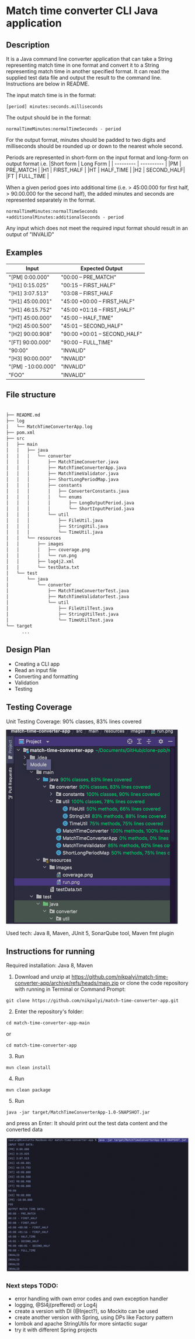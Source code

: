 # Match time converter CLI Java application

## Description
It is a Java command line converter application that can take a String representing match time in one format and convert it to a String representing match time in another specified format. 
It can read the supplied test data file and output the result to the command line. Instructions are below in README.

The input match time is in the format:
```
[period] minutes:seconds.milliseconds
```
The output should be in the format:
```
normalTimeMinutes:normalTimeSeconds - period
```
For the output format, minutes should be padded to two digits and milliseconds should be rounded
up or down to the nearest whole second.

Periods are represented in short-form on the input format and long-form on output format i.e.
|Short form | Long Form  |
| --------- | ---------- |
|PM         | PRE_MATCH  |
|H1         | FIRST_HALF |
|HT         | HALF_TIME  |
|H2         | SECOND_HALF|
|FT         | FULL_TIME  |

When a given period goes into additional time (i.e. > 45:00.000 for first half, > 90.00.000 for the second half), 
the added minutes and seconds are represented separately in the format.

```
normalTimeMinutes:normalTimeSeconds +additionalMinutes:additionalSeconds - period
```

Any input which does not meet the required input format should result in an output of "INVALID"

## Examples

| Input            | Expected Output              |
| -------------    | -------------                |
| "[PM] 0:00.000"  | "00:00 – PRE_MATCH"          |
| "[H1] 0:15.025"  | "00:15 – FIRST_HALF"         |
| "[H1] 3:07.513"  | "03:08 – FIRST_HALF          |
| "[H1] 45:00.001" | "45:00 +00:00 – FIRST_HALF"  |
| "[H1] 46:15.752" | "45:00 +01:16 – FIRST_HALF"  |
| "[HT] 45:00.000" | "45:00 – HALF_TIME"          |
| "[H2] 45:00.500" | "45:01 – SECOND_HALF"        |
| "[H2] 90:00.908" | "90:00 +00:01 – SECOND_HALF" |
| "[FT] 90:00.000" | "90:00 – FULL_TIME"          |
| "90:00"          | "INVALID"                    |
| "[H3] 90:00.000" | "INVALID"                    |
| "[PM] -10:00.000"| "INVALID"                    |
| "FOO"            | "INVALID"                    |

## File structure

```

├── README.md
├── log
│   └── MatchTimeConverterApp.log
├── pom.xml
├── src
│   ├── main
│   │   ├── java
│   │   │   └── converter
│   │   │       ├── MatchTimeConverter.java
│   │   │       ├── MatchTimeConverterApp.java
│   │   │       ├── MatchTimeValidator.java
│   │   │       ├── ShortLongPeriodMap.java
│   │   │       ├── constants
│   │   │       │   ├── ConverterConstants.java
│   │   │       │   └── enums
│   │   │       │       ├── LongOutputPeriod.java
│   │   │       │       └── ShortInputPeriod.java
│   │   │       └── util
│   │   │           ├── FileUtil.java
│   │   │           ├── StringUtil.java
│   │   │           └── TimeUtil.java
│   │   └── resources
│   │       ├── images
│   │       │   ├── coverage.png
│   │       │   └── run.png
│   │       ├── log4j2.xml
│   │       └── testData.txt
│   └── test
│       └── java
│           └── converter
│               ├── MatchTimeConverterTest.java
│               ├── MatchTimeValidatorTest.java
│               └── util
│                   ├── FileUtilTest.java
│                   ├── StringUtilTest.java
│                   └── TimeUtilTest.java
└── target
      ...
```

## Design Plan
- Creating a CLI app
- Read an input file
- Converting and formatting
- Validation
- Testing

## Testing Coverage

Unit Testing Coverage: 90% classes, 83% lines covered

![code_coverage](src/main/resources/images/coverage.png)

Used tech: Java 8, Maven, JUnit 5, SonarQube tool, Maven fmt plugin


## Instructions for running
Required installation: Java 8, Maven

1. Download and unzip at https://github.com/nikpalyi/match-time-converter-app/archive/refs/heads/main.zip or clone the code repository with running in Terminal or Command Prompt:
```
git clone https://github.com/nikpalyi/match-time-converter-app.git
```
2. Enter the repository's folder: 
```
cd match-time-converter-app-main
```
or
```
cd match-time-converter-app
```
3. Run 
```
mvn clean install
```
4. Run
```
mvn clean package
```
5. Run 
``` 
java -jar target/MatchTimeConverterApp-1.0-SNAPSHOT.jar
```
and press an Enter: It should print out the test data content and the converted data

![steps in terminal](src/main/resources/images/run.png)

### Next steps TODO:
- error handling with own error codes and own exception handler
- logging, @Sl4j(preffered) or Log4j
- create a version with DI (@Inject?), so Mockito can be used 
- create another version with Spring, using DPs like Factory pattern
- lombok and apache StringUtils for more sintactic sugar
- try it with different Spring projects

